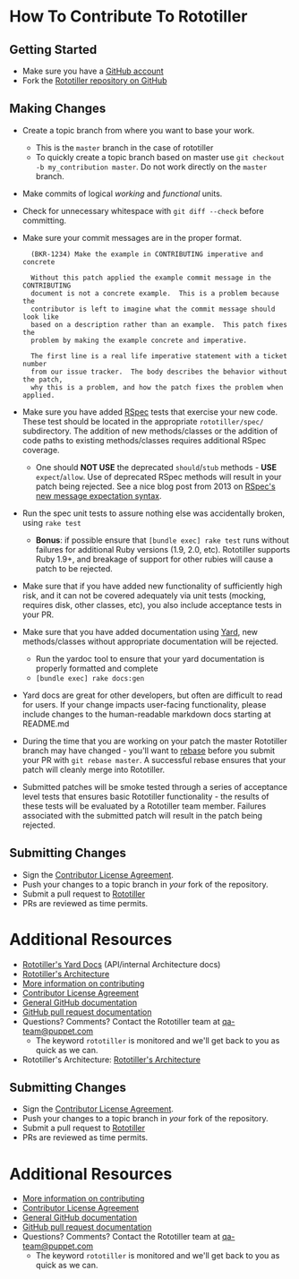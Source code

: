 # How To Contribute To Rototiller

## Getting Started

* Make sure you have a [GitHub account](https://github.com/signup/free)
* Fork the [Rototiller repository on GitHub](https://github.com/puppetlabs/rototiller)

## Making Changes

* Create a topic branch from where you want to base your work.
  * This is the `master` branch in the case of rototiller
  * To quickly create a topic branch based on master use `git checkout -b my_contribution master`. Do not work directly on the `master` branch.
* Make commits of logical _working_ and _functional_ units.
* Check for unnecessary whitespace with `git diff --check` before committing.
* Make sure your commit messages are in the proper format.

        (BKR-1234) Make the example in CONTRIBUTING imperative and concrete

        Without this patch applied the example commit message in the CONTRIBUTING
        document is not a concrete example.  This is a problem because the
        contributor is left to imagine what the commit message should look like
        based on a description rather than an example.  This patch fixes the
        problem by making the example concrete and imperative.

        The first line is a real life imperative statement with a ticket number
        from our issue tracker.  The body describes the behavior without the patch,
        why this is a problem, and how the patch fixes the problem when applied.

* Make sure you have added [RSpec](http://rspec.info/) tests that exercise your new code.  These test should be located in the appropriate `rototiller/spec/` subdirectory.  The addition of new methods/classes or the addition of code paths to existing methods/classes requires additional RSpec coverage.
  * One should **NOT USE** the deprecated `should`/`stub` methods - **USE** `expect`/`allow`. Use of deprecated RSpec methods will result in your patch being rejected.  See a nice blog post from 2013 on [RSpec's new message expectation syntax](http://teaisaweso.me/blog/2013/05/27/rspecs-new-message-expectation-syntax/).
* Run the spec unit tests to assure nothing else was accidentally broken, using `rake test`
  * **Bonus**: if possible ensure that `[bundle exec] rake test` runs without failures for additional Ruby versions (1.9, 2.0, etc). Rototiller supports Ruby 1.9+, and breakage of support for other rubies will cause a patch to be rejected.
* Make sure that if you have added new functionality of sufficiently high risk, and it can not be covered adequately via unit tests (mocking, requires disk, other classes, etc), you also include acceptance tests in your PR.
* Make sure that you have added documentation using [Yard](http://yardoc.org/), new methods/classes without appropriate documentation will be rejected.
  * Run the yardoc tool to ensure that your yard documentation is properly formatted and complete
  * `[bundle exec] rake docs:gen`
* Yard docs are great for other developers, but often are difficult to read for users. If your change impacts user-facing functionality, please include changes to the human-readable markdown docs starting at README.md
* During the time that you are working on your patch the master Rototiller branch may have changed - you'll want to [rebase](http://git-scm.com/book/en/Git-Branching-Rebasing) before you submit your PR with `git rebase master`.  A successful rebase ensures that your patch will cleanly merge into Rototiller.
* Submitted patches will be smoke tested through a series of acceptance level tests that ensures basic Rototiller functionality - the results of these tests will be evaluated by a Rototiller team member.  Failures associated with the submitted patch will result in the patch being rejected.

## Submitting Changes

* Sign the [Contributor License Agreement](http://links.puppet.com/cla).
* Push your changes to a topic branch in _your_ fork of the repository.
* Submit a pull request to [Rototiller](https://github.com/puppetlabs/rototiller)
* PRs are reviewed as time permits.

# Additional Resources

* [Rototiller's Yard Docs](http://www.rubydoc.info/github/puppetlabs/rototiller) (API/internal Architecture docs)
* [Rototiller's Architecture](docs/rototiller_class_graph.png)
* [More information on contributing](http://links.puppet.com/contribute-to-puppet)
* [Contributor License Agreement](http://links.puppet.com/cla)
* [General GitHub documentation](http://help.github.com/)
* [GitHub pull request documentation](http://help.github.com/send-pull-requests/)
* Questions?  Comments?  Contact the Rototiller team at qa-team@puppet.com
  * The keyword `rototiller` is monitored and we'll get back to you as quick as we can.
* Rototiller's Architecture: [Rototiller's Architecture](docs/rototiller_class_graph.png)

## Submitting Changes

* Sign the [Contributor License Agreement](http://links.puppet.com/cla).
* Push your changes to a topic branch in _your_ fork of the repository.
* Submit a pull request to [Rototiller](https://github.com/puppetlabs/rototiller)
* PRs are reviewed as time permits.

# Additional Resources

* [More information on contributing](http://links.puppet.com/contribute-to-puppet)
* [Contributor License Agreement](http://links.puppet.com/cla)
* [General GitHub documentation](http://help.github.com/)
* [GitHub pull request documentation](http://help.github.com/send-pull-requests/)
* Questions?  Comments?  Contact the Rototiller team at qa-team@puppet.com
  * The keyword `rototiller` is monitored and we'll get back to you as quick as we can.
